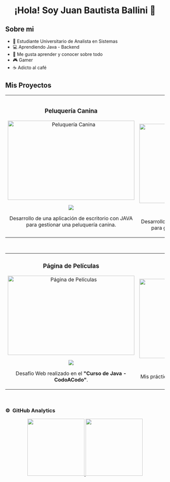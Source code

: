 <div align="center">
<h1 align="center">¡Hola! Soy Juan Bautista Ballini 👋</h1>
</div>

## Sobre mi

- :book: Estudiante Universitario de Analista en Sistemas
- :computer: Aprendiendo Java - Backend
- :telescope: Me gusta aprender y conocer sobre todo
- :video_game: Gamer
- :coffee: Adicto al café

## Mis Proyectos
<table>
<tr>
<td width="50%">
<h3 align="center">Peluquería Canina</h3>
<div align="center">
<a href="https://github.com/JBBallini/Peluqueria-Canina" target="_blank"><img src="https://imgur.com/qiGn5Wj.jpg" width="400" height="250" alt="Peluquería Canina"></a>
<p>
<a href="https://github.com/JBBallini/Peluqueria-Canina" target="_blank">
<img src="https://img.shields.io/badge/CÓDIGO-ff9?style=for-the-badge&logo=github&logoColor=black">
</a>
</p>
<p>Desarrollo de una aplicación de escritorio con JAVA para gestionar una peluquería canina.</p>
</div>
                                                                                      
</td>

<td width="50%">
               <br>
<h3 align="center">Gestión de Automóviles</h3>
<div align="center">                                       
<a href="https://github.com/JBBallini/Concesionaria-de-Automoviles" target="_blank"><img src="https://imgur.com/35LwP0Z.jpg" width="400" height="250" alt="Gestión de Automóviles"></a>
<br>
<p>
<a href="https://github.com/JBBallini/Concesionaria-de-Automoviles" target="_blank">
<img src="https://img.shields.io/badge/C%C3%93DIGO-80ffaa?style=for-the-badge&logo=github&logoColor=black">
</a>
</p>
</p> Desarrollo de una aplicación de escritorio con JAVA para gestionar una concesionaria de autos. </p>
</div>                                                             
</table>                                                                                 
</div>
<br>

<table>
<tr>
<td width="50%">
<h3 align="center">Página de Películas</h3>
<div align="center">
<a href="https://github.com/JBBallini/Web-Peliculas" target="_blank"><img src="https://imgur.com/oeQDwO8.jpg" width="400" height="250" alt="Página de Películas"></a>
<p>
<a href="https://github.com/JBBallini/Web-Peliculas" target="_blank">
<img src="https://img.shields.io/badge/CÓDIGO-ff9?style=for-the-badge&logo=github&logoColor=black">
</a>
</p>
<p> Desafío Web realizado en el <strong>"Curso de Java - CodoACodo"</strong>.</p>
</div>
                                                                                      
</td>       

<td width="50%">
<h3 align="center">Prácticas Programación</h3>
<div align="center">
<a href="https://github.com/JBBallini/Ejercicios-Logicos-y-POO" target="_blank"><img src="https://imgur.com/R5beEFX.jpg" width="400" height="250" alt="Prácticas Programación"></a>
<p>
<a href="https://github.com/JBBallini/Ejercicios-Logicos-y-POO" target="_blank">
<img src="https://img.shields.io/badge/C%C3%93DIGO-cfaae0?style=for-the-badge&logo=github&logoColor=black">
</a>
</p>
<p> Mis prácticas para entrenar lógica de programación.</p>
</div>
                                                                                      
</td>  
</table>                                                                                 
</div>
<br>

### ⚙️ &nbsp;GitHub Analytics

<p align="center">
<a href="https://github.com/JBBallini">
  <img height="180em" src="https://github-readme-stats-eight-theta.vercel.app/api?username=JBBallini&show_icons=true&theme=algolia&include_all_commits=true&count_private=true"/>
  <img height="180em" src="https://github-readme-stats-eight-theta.vercel.app/api/top-langs/?username=JBBallini&layout=compact&langs_count=8&theme=algolia"/>
</a>
</p>
